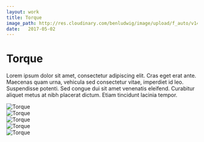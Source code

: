 ```yaml
---
layout: work
title: Torque
image_path: http://res.cloudinary.com/benludwig/image/upload/f_auto/v1499733708/torque-01-home_nmrkwl.jpg
date:   2017-05-02
---
```

<div class="grid-container">
<div class="grid">
<div class="grid-sizer"></div>
<div class="grid-item">
  <div class="copy-block revealblock">
    <h1>Torque</h1>
    <p>Lorem ipsum dolor sit amet, consectetur adipiscing elit. Cras eget erat ante. Maecenas quam urna, vehicula sed consectetur vitae, imperdiet id leo. Suspendisse potenti. Sed congue dui sit amet venenatis eleifend. Curabitur aliquet metus at nibh placerat dictum. Etiam tincidunt lacinia tempor.</p>
  </div>
</div>
<div class="grid-item">
<img src="http://res.cloudinary.com/benludwig/image/upload/f_auto/v1499733708/torque-01-home_nmrkwl.jpg" class="revealblock" alt="Torque">
</div>
<div class="grid-item">
<img src="http://res.cloudinary.com/benludwig/image/upload/f_auto/v1499733690/torque-04-contact_let0rv.jpg" class="revealblock" alt="Torque">
</div>
<div class="grid-item">
<img src="http://res.cloudinary.com/benludwig/image/upload/f_auto/v1499733703/torque-06-team_ymtvcd.jpg" class="revealblock" alt="Torque">
</div>
<div class="grid-item">
<img src="http://res.cloudinary.com/benludwig/image/upload/f_auto/v1499733717/torque-07-case-study_yusslr.jpg" class="revealblock" alt="Torque">
</div>
<div class="grid-item">
<img src="http://res.cloudinary.com/benludwig/image/upload/f_auto/v1499733703/torque-08-post_sdgf3r.jpg" class="revealblock" alt="Torque">
</div>
</div>
</div>
